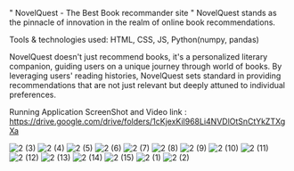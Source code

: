 " NovelQuest - The Best Book recommander site " 
NovelQuest stands as the pinnacle of innovation in the realm of online book recommendations.

Tools \& technologies used: HTML, CSS, JS, Python(numpy, pandas)

NovelQuest doesn't just recommend books, it's a personalized literary companion, guiding users on a unique journey through world of books. By leveraging users' reading histories, NovelQuest sets standard in providing recommendations that are not just relevant but deeply attuned to individual preferences.

Running Application ScreenShot and Video link : https://drive.google.com/drive/folders/1cKjexKil968Li4NVDlOtSnCtYkZTXgXa


![2 (3)](https://github.com/GoutamPatidar/NovelQuest/assets/73788341/52e3ca64-facb-411e-bb5f-9a5875726931)
![2 (4)](https://github.com/GoutamPatidar/NovelQuest/assets/73788341/38f8780a-a86a-4e96-9c28-34b720d31c22)
![2 (5)](https://github.com/GoutamPatidar/NovelQuest/assets/73788341/3e9c0b57-5391-45e6-82a5-ebfe193b6b1d)
![2 (6)](https://github.com/GoutamPatidar/NovelQuest/assets/73788341/c48b39fb-d7d5-4b60-9518-21190ceb0fbb)
![2 (7)](https://github.com/GoutamPatidar/NovelQuest/assets/73788341/c3bfe991-2661-42d5-8865-baf50724dce8)
![2 (8)](https://github.com/GoutamPatidar/NovelQuest/assets/73788341/90b622fd-ad26-4f79-b442-d9c91f5e6668)
![2 (9)](https://github.com/GoutamPatidar/NovelQuest/assets/73788341/fd12e2f1-b69e-43e7-802e-0805505a81fd)
![2 (10)](https://github.com/GoutamPatidar/NovelQuest/assets/73788341/3f7757e0-1da9-4f24-b5cc-d15a4f0cb770)
![2 (11)](https://github.com/GoutamPatidar/NovelQuest/assets/73788341/1ee2f5ba-b5f5-4c79-8407-5411fe6aeb6b)
![2 (12)](https://github.com/GoutamPatidar/NovelQuest/assets/73788341/07d95ad8-f676-4f33-b5f9-2798d19a84c7)
![2 (13)](https://github.com/GoutamPatidar/NovelQuest/assets/73788341/d6ecbf71-2652-484a-974d-69fa0257f59e)
![2 (14)](https://github.com/GoutamPatidar/NovelQuest/assets/73788341/d1035ab7-122c-452f-bda1-54e5a3f0d28a)
![2 (15)](https://github.com/GoutamPatidar/NovelQuest/assets/73788341/a9bcf7ce-917e-4368-a947-5ab48870d7bd)
![2 (1)](https://github.com/GoutamPatidar/NovelQuest/assets/73788341/2cd5584d-ad1a-4928-8563-a956043fea16)
![2 (2)](https://github.com/GoutamPatidar/NovelQuest/assets/73788341/2e9d757a-4def-4393-b8ce-afe8cb13961f)

